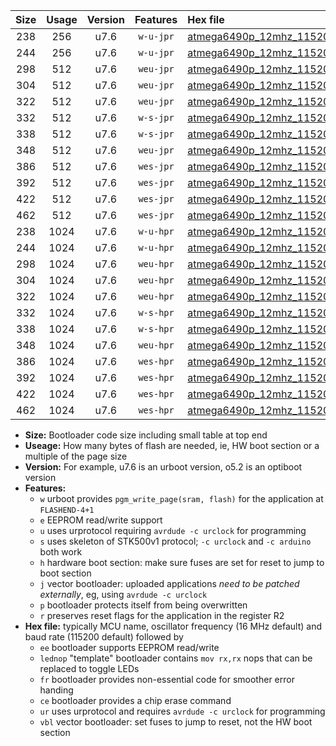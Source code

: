 |Size|Usage|Version|Features|Hex file|
|:-:|:-:|:-:|:-:|:--|
|238|256|u7.6|`w-u-jpr`|[atmega6490p_12mhz_115200bps_ur_vbl.hex](https://raw.githubusercontent.com/stefanrueger/urboot/main/atmega6490p_12mhz_115200bps_ur_vbl.hex)|
|244|256|u7.6|`w-u-jpr`|[atmega6490p_12mhz_115200bps_lednop_ur_vbl.hex](https://raw.githubusercontent.com/stefanrueger/urboot/main/atmega6490p_12mhz_115200bps_lednop_ur_vbl.hex)|
|298|512|u7.6|`weu-jpr`|[atmega6490p_12mhz_115200bps_ee_ur_vbl.hex](https://raw.githubusercontent.com/stefanrueger/urboot/main/atmega6490p_12mhz_115200bps_ee_ur_vbl.hex)|
|304|512|u7.6|`weu-jpr`|[atmega6490p_12mhz_115200bps_ee_lednop_ur_vbl.hex](https://raw.githubusercontent.com/stefanrueger/urboot/main/atmega6490p_12mhz_115200bps_ee_lednop_ur_vbl.hex)|
|322|512|u7.6|`weu-jpr`|[atmega6490p_12mhz_115200bps_ee_lednop_fr_ur_vbl.hex](https://raw.githubusercontent.com/stefanrueger/urboot/main/atmega6490p_12mhz_115200bps_ee_lednop_fr_ur_vbl.hex)|
|332|512|u7.6|`w-s-jpr`|[atmega6490p_12mhz_115200bps_vbl.hex](https://raw.githubusercontent.com/stefanrueger/urboot/main/atmega6490p_12mhz_115200bps_vbl.hex)|
|338|512|u7.6|`w-s-jpr`|[atmega6490p_12mhz_115200bps_lednop_vbl.hex](https://raw.githubusercontent.com/stefanrueger/urboot/main/atmega6490p_12mhz_115200bps_lednop_vbl.hex)|
|348|512|u7.6|`weu-jpr`|[atmega6490p_12mhz_115200bps_ee_lednop_fr_ce_ur_vbl.hex](https://raw.githubusercontent.com/stefanrueger/urboot/main/atmega6490p_12mhz_115200bps_ee_lednop_fr_ce_ur_vbl.hex)|
|386|512|u7.6|`wes-jpr`|[atmega6490p_12mhz_115200bps_ee_vbl.hex](https://raw.githubusercontent.com/stefanrueger/urboot/main/atmega6490p_12mhz_115200bps_ee_vbl.hex)|
|392|512|u7.6|`wes-jpr`|[atmega6490p_12mhz_115200bps_ee_lednop_vbl.hex](https://raw.githubusercontent.com/stefanrueger/urboot/main/atmega6490p_12mhz_115200bps_ee_lednop_vbl.hex)|
|422|512|u7.6|`wes-jpr`|[atmega6490p_12mhz_115200bps_ee_lednop_fr_vbl.hex](https://raw.githubusercontent.com/stefanrueger/urboot/main/atmega6490p_12mhz_115200bps_ee_lednop_fr_vbl.hex)|
|462|512|u7.6|`wes-jpr`|[atmega6490p_12mhz_115200bps_ee_lednop_fr_ce_vbl.hex](https://raw.githubusercontent.com/stefanrueger/urboot/main/atmega6490p_12mhz_115200bps_ee_lednop_fr_ce_vbl.hex)|
|238|1024|u7.6|`w-u-hpr`|[atmega6490p_12mhz_115200bps_ur.hex](https://raw.githubusercontent.com/stefanrueger/urboot/main/atmega6490p_12mhz_115200bps_ur.hex)|
|244|1024|u7.6|`w-u-hpr`|[atmega6490p_12mhz_115200bps_lednop_ur.hex](https://raw.githubusercontent.com/stefanrueger/urboot/main/atmega6490p_12mhz_115200bps_lednop_ur.hex)|
|298|1024|u7.6|`weu-hpr`|[atmega6490p_12mhz_115200bps_ee_ur.hex](https://raw.githubusercontent.com/stefanrueger/urboot/main/atmega6490p_12mhz_115200bps_ee_ur.hex)|
|304|1024|u7.6|`weu-hpr`|[atmega6490p_12mhz_115200bps_ee_lednop_ur.hex](https://raw.githubusercontent.com/stefanrueger/urboot/main/atmega6490p_12mhz_115200bps_ee_lednop_ur.hex)|
|322|1024|u7.6|`weu-hpr`|[atmega6490p_12mhz_115200bps_ee_lednop_fr_ur.hex](https://raw.githubusercontent.com/stefanrueger/urboot/main/atmega6490p_12mhz_115200bps_ee_lednop_fr_ur.hex)|
|332|1024|u7.6|`w-s-hpr`|[atmega6490p_12mhz_115200bps.hex](https://raw.githubusercontent.com/stefanrueger/urboot/main/atmega6490p_12mhz_115200bps.hex)|
|338|1024|u7.6|`w-s-hpr`|[atmega6490p_12mhz_115200bps_lednop.hex](https://raw.githubusercontent.com/stefanrueger/urboot/main/atmega6490p_12mhz_115200bps_lednop.hex)|
|348|1024|u7.6|`weu-hpr`|[atmega6490p_12mhz_115200bps_ee_lednop_fr_ce_ur.hex](https://raw.githubusercontent.com/stefanrueger/urboot/main/atmega6490p_12mhz_115200bps_ee_lednop_fr_ce_ur.hex)|
|386|1024|u7.6|`wes-hpr`|[atmega6490p_12mhz_115200bps_ee.hex](https://raw.githubusercontent.com/stefanrueger/urboot/main/atmega6490p_12mhz_115200bps_ee.hex)|
|392|1024|u7.6|`wes-hpr`|[atmega6490p_12mhz_115200bps_ee_lednop.hex](https://raw.githubusercontent.com/stefanrueger/urboot/main/atmega6490p_12mhz_115200bps_ee_lednop.hex)|
|422|1024|u7.6|`wes-hpr`|[atmega6490p_12mhz_115200bps_ee_lednop_fr.hex](https://raw.githubusercontent.com/stefanrueger/urboot/main/atmega6490p_12mhz_115200bps_ee_lednop_fr.hex)|
|462|1024|u7.6|`wes-hpr`|[atmega6490p_12mhz_115200bps_ee_lednop_fr_ce.hex](https://raw.githubusercontent.com/stefanrueger/urboot/main/atmega6490p_12mhz_115200bps_ee_lednop_fr_ce.hex)|

- **Size:** Bootloader code size including small table at top end
- **Useage:** How many bytes of flash are needed, ie, HW boot section or a multiple of the page size
- **Version:** For example, u7.6 is an urboot version, o5.2 is an optiboot version
- **Features:**
  + `w` urboot provides `pgm_write_page(sram, flash)` for the application at `FLASHEND-4+1`
  + `e` EEPROM read/write support
  + `u` uses urprotocol requiring `avrdude -c urclock` for programming
  + `s` uses skeleton of STK500v1 protocol; `-c urclock` and `-c arduino` both work
  + `h` hardware boot section: make sure fuses are set for reset to jump to boot section
  + `j` vector bootloader: uploaded applications *need to be patched externally*, eg, using `avrdude -c urclock`
  + `p` bootloader protects itself from being overwritten
  + `r` preserves reset flags for the application in the register R2
- **Hex file:** typically MCU name, oscillator frequency (16 MHz default) and baud rate (115200 default) followed by
  + `ee` bootloader supports EEPROM read/write
  + `lednop` "template" bootloader contains `mov rx,rx` nops that can be replaced to toggle LEDs
  + `fr` bootloader provides non-essential code for smoother error handing
  + `ce` bootloader provides a chip erase command
  + `ur` uses urprotocol and requires `avrdude -c urclock` for programming
  + `vbl` vector bootloader: set fuses to jump to reset, not the HW boot section
